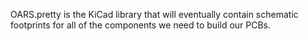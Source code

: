OARS.pretty is the KiCad library that will eventually contain schematic footprints for all of the components we need to build our PCBs.
